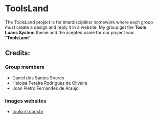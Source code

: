# ToolsLand
The ToolsLand project is for interdisciplinar homework where each group must create a design and reply it in a website. My group get the **Tools Loans System** theme and the acepted name for our project was "**ToolsLand**".

## Credits:
### Group members
- Daniel dos Santos Soares
- Heloisa Pereira Rodrigues de Oliveira
- Joan Pietro Fernandes de Araújo

### Images websites
- [toolsort.com.br](toolsort.com.br)
